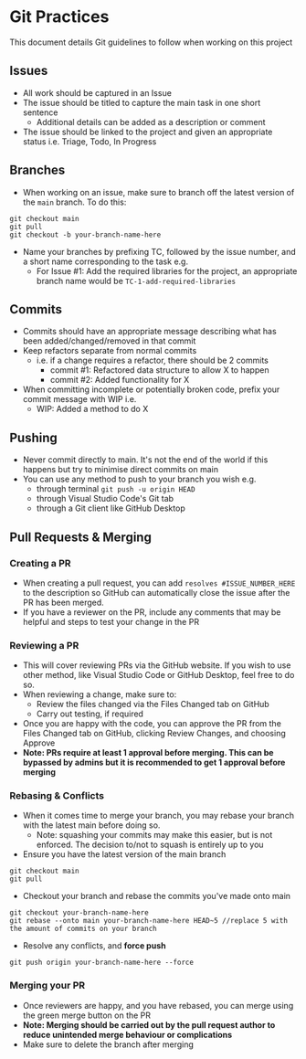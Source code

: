 # Git Practices
This document details Git guidelines to follow when working on this project

## Issues
- All work should be captured in an Issue
- The issue should be titled to capture the main task in one short sentence
	- Additional details can be added as a description or comment
- The issue should be linked to the project and given an appropriate status i.e. Triage, Todo, In Progress

## Branches
- When working on an issue, make sure to branch off the latest version of the `main` branch. To do this:
```
git checkout main
git pull
git checkout -b your-branch-name-here
```
- Name your branches by prefixing TC, followed by the issue number, and a short name corresponding to the task e.g.
	- For Issue #1: Add the required libraries for the project, an appropriate branch name would be `TC-1-add-required-libraries`

## Commits
- Commits should have an appropriate message describing what has been added/changed/removed in that commit
- Keep refactors separate from normal commits
	- i.e. if a change requires a refactor, there should be 2 commits
		- commit #1: Refactored data structure to allow X to happen
		- commit #2: Added functionality for X
- When committing incomplete or potentially broken code, prefix your commit message with WIP i.e.
	- WIP: Added a method to do X

## Pushing
- Never commit directly to main. It's not the end of the world if this happens but try to minimise direct commits on main
- You can use any method to push to your branch you wish e.g.
	- through terminal `git push -u origin HEAD`
	- through Visual Studio Code's Git tab
	- through a Git client like GitHub Desktop


## Pull Requests & Merging
### Creating a PR
- When creating a pull request, you can add `resolves #ISSUE_NUMBER_HERE` to the description so GitHub can automatically close the issue after the PR has been merged.
- If you have a reviewer on the PR, include any comments that may be helpful and steps to test your change in the PR

### Reviewing a PR
- This will cover reviewing PRs via the GitHub website. If you wish to use other method, like Visual Studio Code or GitHub Desktop, feel free to do so.
- When reviewing a change, make sure to:
	- Review the files changed via the Files Changed tab on GitHub
	- Carry out testing, if required
- Once you are happy with the code, you can approve the PR from the Files Changed tab on GitHub, clicking Review Changes, and choosing Approve 
- **Note: PRs require at least 1 approval before merging. This can be bypassed by admins but it is recommended to get 1 approval before merging**
### Rebasing & Conflicts
- When it comes time to merge your branch, you may rebase your branch with the latest main before doing so. 
	- Note: squashing your commits may make this easier, but is not enforced. The decision to/not to squash is entirely up to you
- Ensure you have the latest version of the main branch
```
git checkout main
git pull
```
- Checkout your branch and rebase the commits you've made onto main
```
git checkout your-branch-name-here
git rebase --onto main your-branch-name-here HEAD~5 //replace 5 with the amount of commits on your branch
```
- Resolve any conflicts, and **force push**
```
git push origin your-branch-name-here --force
```

### Merging your PR
- Once reviewers are happy, and you have rebased, you can merge using the green merge button on the PR
- **Note: Merging should be carried out by the pull request author to reduce unintended merge behaviour or complications**
- Make sure to delete the branch after merging